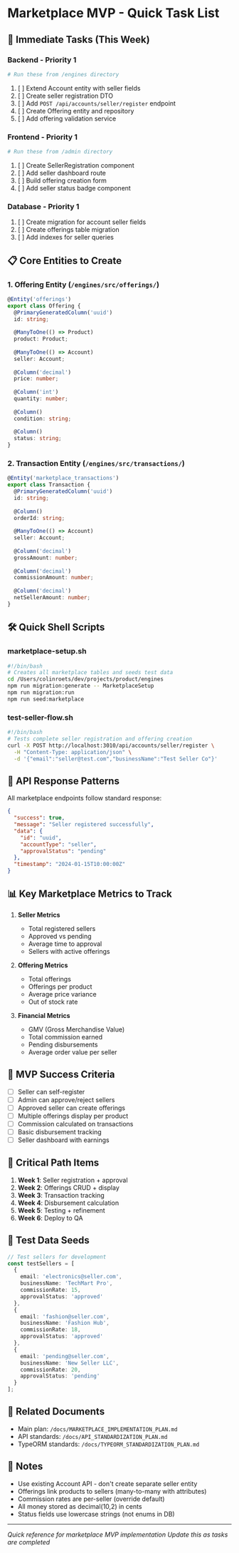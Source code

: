# Marketplace MVP - Quick Task List

## 🚀 Immediate Tasks (This Week)

### Backend - Priority 1
```bash
# Run these from /engines directory
```
1. [ ] Extend Account entity with seller fields
2. [ ] Create seller registration DTO
3. [ ] Add `POST /api/accounts/seller/register` endpoint
4. [ ] Create Offering entity and repository
5. [ ] Add offering validation service

### Frontend - Priority 1  
```bash
# Run these from /admin directory
```
1. [ ] Create SellerRegistration component
2. [ ] Add seller dashboard route
3. [ ] Build offering creation form
4. [ ] Add seller status badge component

### Database - Priority 1
1. [ ] Create migration for account seller fields
2. [ ] Create offerings table migration
3. [ ] Add indexes for seller queries

## 📋 Core Entities to Create

### 1. Offering Entity (`/engines/src/offerings/`)
```typescript
@Entity('offerings')
export class Offering {
  @PrimaryGeneratedColumn('uuid')
  id: string;
  
  @ManyToOne(() => Product)
  product: Product;
  
  @ManyToOne(() => Account)
  seller: Account;
  
  @Column('decimal')
  price: number;
  
  @Column('int')
  quantity: number;
  
  @Column()
  condition: string;
  
  @Column()
  status: string;
}
```

### 2. Transaction Entity (`/engines/src/transactions/`)
```typescript
@Entity('marketplace_transactions')
export class Transaction {
  @PrimaryGeneratedColumn('uuid')
  id: string;
  
  @Column()
  orderId: string;
  
  @ManyToOne(() => Account)
  seller: Account;
  
  @Column('decimal')
  grossAmount: number;
  
  @Column('decimal')
  commissionAmount: number;
  
  @Column('decimal')
  netSellerAmount: number;
}
```

## 🛠️ Quick Shell Scripts

### marketplace-setup.sh
```bash
#!/bin/bash
# Creates all marketplace tables and seeds test data
cd /Users/colinroets/dev/projects/product/engines
npm run migration:generate -- MarketplaceSetup
npm run migration:run
npm run seed:marketplace
```

### test-seller-flow.sh
```bash
#!/bin/bash
# Tests complete seller registration and offering creation
curl -X POST http://localhost:3010/api/accounts/seller/register \
  -H "Content-Type: application/json" \
  -d '{"email":"seller@test.com","businessName":"Test Seller Co"}'
```

## 🔄 API Response Patterns

All marketplace endpoints follow standard response:
```json
{
  "success": true,
  "message": "Seller registered successfully",
  "data": {
    "id": "uuid",
    "accountType": "seller",
    "approvalStatus": "pending"
  },
  "timestamp": "2024-01-15T10:00:00Z"
}
```

## 📊 Key Marketplace Metrics to Track

1. **Seller Metrics**
   - Total registered sellers
   - Approved vs pending
   - Average time to approval
   - Sellers with active offerings

2. **Offering Metrics**
   - Total offerings
   - Offerings per product
   - Average price variance
   - Out of stock rate

3. **Financial Metrics**
   - GMV (Gross Merchandise Value)
   - Total commission earned
   - Pending disbursements
   - Average order value per seller

## 🎯 MVP Success Criteria

- [ ] Seller can self-register
- [ ] Admin can approve/reject sellers  
- [ ] Approved seller can create offerings
- [ ] Multiple offerings display per product
- [ ] Commission calculated on transactions
- [ ] Basic disbursement tracking
- [ ] Seller dashboard with earnings

## 🚨 Critical Path Items

1. **Week 1**: Seller registration + approval
2. **Week 2**: Offerings CRUD + display
3. **Week 3**: Transaction tracking
4. **Week 4**: Disbursement calculation
5. **Week 5**: Testing + refinement
6. **Week 6**: Deploy to QA

## 💾 Test Data Seeds

```typescript
// Test sellers for development
const testSellers = [
  {
    email: 'electronics@seller.com',
    businessName: 'TechMart Pro',
    commissionRate: 15,
    approvalStatus: 'approved'
  },
  {
    email: 'fashion@seller.com', 
    businessName: 'Fashion Hub',
    commissionRate: 18,
    approvalStatus: 'approved'
  },
  {
    email: 'pending@seller.com',
    businessName: 'New Seller LLC',
    commissionRate: 20,
    approvalStatus: 'pending'
  }
];
```

## 🔗 Related Documents

- Main plan: `/docs/MARKETPLACE_IMPLEMENTATION_PLAN.md`
- API standards: `/docs/API_STANDARDIZATION_PLAN.md`
- TypeORM standards: `/docs/TYPEORM_STANDARDIZATION_PLAN.md`

## 📝 Notes

- Use existing Account API - don't create separate seller entity
- Offerings link products to sellers (many-to-many with attributes)
- Commission rates are per-seller (override default)
- All money stored as decimal(10,2) in cents
- Status fields use lowercase strings (not enums in DB)

---
*Quick reference for marketplace MVP implementation*
*Update this as tasks are completed*